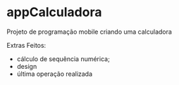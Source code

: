 # appCalculadora
Projeto de programação mobile criando uma calculadora

Extras Feitos:
- cálculo de sequência numérica;
- design
- última operação realizada
